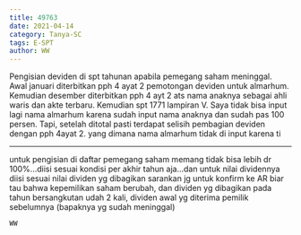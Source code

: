 ```yaml
---
title: 49763
date: 2021-04-14
category: Tanya-SC
tags: E-SPT
author: WW
---
```


Pengisian deviden di spt tahunan apabila pemegang saham meninggal. Awal januari diterbitkan pph 4 ayat 2 pemotongan deviden untuk almarhum. Kemudian desember diterbitkan pph 4 ayt 2 ats nama anaknya sebagai ahli waris dan akte terbaru. Kemudian spt 1771 lampiran V. Saya tidak bisa input lagi nama almarhum karena sudah input nama anaknya dan sudah pas 100 persen. Tapi, setelah ditotal pasti terdapat selisih pembagian deviden dengan pph 4ayat 2. yang dimana nama almarhum tidak di input karena ti

---

untuk pengisian di daftar pemegang saham memang tidak bisa lebih dr 100%...diisi sesuai kondisi per akhir tahun aja...dan untuk nilai dividennya diisi sesuai nilai dividen yg dibagikan sarankan jg untuk konfirm ke AR biar tau bahwa kepemilikan saham berubah, dan dividen yg dibagikan pada tahun bersangkutan udah 2 kali, dividen awal yg diterima pemilik sebelumnya (bapaknya yg sudah meninggal)

`WW`
